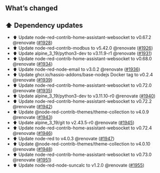 ## What’s changed

## ⬆️ Dependency updates

- ⬆️ Update node-red-contrib-home-assistant-websocket to v0.67.2 @renovate ([#1928](https://github.com/hassio-addons/addon-node-red/pull/1928))
- ⬆️ Update node-red-contrib-modbus to v5.42.0 @renovate ([#1926](https://github.com/hassio-addons/addon-node-red/pull/1926))
- ⬆️ Update alpine_3_19/python3-dev to v3.11.9-r1 @renovate ([#1931](https://github.com/hassio-addons/addon-node-red/pull/1931))
- ⬆️ Update node-red-contrib-home-assistant-websocket to v0.68.0 @renovate ([#1934](https://github.com/hassio-addons/addon-node-red/pull/1934))
- ⬆️ Update node-red-node-email to v3.0.2 @renovate ([#1936](https://github.com/hassio-addons/addon-node-red/pull/1936))
- ⬆️ Update ghcr.io/hassio-addons/base-nodejs Docker tag to v0.2.4 @renovate ([#1939](https://github.com/hassio-addons/addon-node-red/pull/1939))
- ⬆️ Update node-red-contrib-home-assistant-websocket to v0.72.0 @renovate ([#1935](https://github.com/hassio-addons/addon-node-red/pull/1935))
- ⬆️ Update alpine_3_19/python3-dev to v3.11.10-r0 @renovate ([#1940](https://github.com/hassio-addons/addon-node-red/pull/1940))
- ⬆️ Update node-red-contrib-home-assistant-websocket to v0.72.2 @renovate ([#1942](https://github.com/hassio-addons/addon-node-red/pull/1942))
- ⬆️ Update @node-red-contrib-themes/theme-collection to v4.0.9 @renovate ([#1943](https://github.com/hassio-addons/addon-node-red/pull/1943))
- ⬆️ Update alpine_3_19/git to v2.43.5-r0 @renovate ([#1945](https://github.com/hassio-addons/addon-node-red/pull/1945))
- ⬆️ Update node-red-contrib-home-assistant-websocket to v0.72.4 @renovate ([#1946](https://github.com/hassio-addons/addon-node-red/pull/1946))
- ⬆️ Update node-red to v4.0.3 @renovate ([#1947](https://github.com/hassio-addons/addon-node-red/pull/1947))
- ⬆️ Update @node-red-contrib-themes/theme-collection to v4.0.10 @renovate ([#1948](https://github.com/hassio-addons/addon-node-red/pull/1948))
- ⬆️ Update node-red-contrib-home-assistant-websocket to v0.73.0 @renovate ([#1951](https://github.com/hassio-addons/addon-node-red/pull/1951))
- ⬆️ Update node-red-node-suncalc to v1.2.0 @renovate ([#1955](https://github.com/hassio-addons/addon-node-red/pull/1955))

